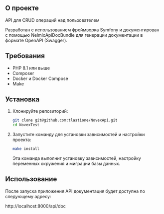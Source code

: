 ## О проекте

API для CRUD операций над пользователем

Разработан с использованием фреймворка Symfony и документирован с помощью NelmioApiDocBundle для генерации документации в формате OpenAPI (Swagger).

## Требования

- PHP 8.1 или выше
- Composer
- Docker и Docker Compose
- Make


## Установка

1. Клонируйте репозиторий:

    ```bash
    git clone git@github.com:tlastione/NovexApi.git
    cd NovexTest
    ```
2. Запустите команду для установки зависимостей и настройки проекта:

    ```bash
    make install
    ```

    Эта команда выполнит установку зависимостей, настройку переменных окружения и миграции базы данных.

## Использование
После запуска приложения 
API документация будет доступна по следующему адресу:

http://localhost:8000/api/doc

